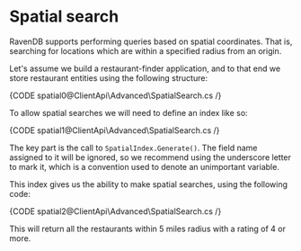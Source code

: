 ﻿# Spatial search

RavenDB supports performing queries based on spatial coordinates. That is, searching for locations which are within a specified radius from an origin.

Let's assume we build a restaurant-finder application, and to that end we store restaurant entities using the following structure:

{CODE spatial0@ClientApi\Advanced\SpatialSearch.cs /}

To allow spatial searches we will need to define an index like so:

{CODE spatial1@ClientApi\Advanced\SpatialSearch.cs /}

The key part is the call to `SpatialIndex.Generate()`. The field name assigned to it will be ignored, so we recommend using the underscore letter to mark it, which is a convention used to denote an unimportant variable.

This index gives us the ability to make spatial searches, using the following code:

{CODE spatial2@ClientApi\Advanced\SpatialSearch.cs /}

This will return all the restaurants within 5 miles radius with a rating of 4 or more.